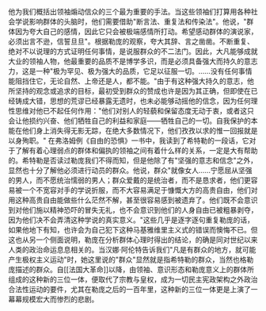    

他为我们概括出领袖煽动信众的三个最为重要的手法。当这些领袖们打算用各种社会学说影响群体的头脑时，他们需要借助"断言法、重复法和传染法"。他说，"群体因为夸大自己的感情，因此它只会被极端感情所打动。希望感动群体的演说家，必须出言不逊，信誓旦旦"。根据勒庞的观察，夸大其辞、言之凿凿。不断重复、绝对不以说理的方式证明任何事情，是说服群众的不二法门。因此，大凡能够成就大业的领袖人物，他最重要的品质不是博学多识，而是必须具备强大而持久的意志力，这是一种"极为罕见、极为强大的品质，它足以征服一切。……没有任何事情能阻挡住它，无论自然、上帝还是人，都不能。"由于有这种强大持久的意志，他所坚持的观念或追求的目标，最初受到群众的赞成也许是因为其正确，但即使在已经铸成大错，思想的荒谬已经暴露无遗时，也未必能够动摇他的信念，因为任何理性思维对他已不起任何作用："他们对别人的轻藐和保留态度无动于衷，或者这只会让他损约兴奋、他们牺牲自己的利益和家庭——牺牲自己的一切。自我保护的本能在他们身上消失得无影无踪，在绝大多数情况下，他们孜孜以求的惟一回报就是以身殉职。" 在弗洛姆例《自由的恐惧》一书中，我读到了希特勒的一段话，它对于了解有着心理弱点的群体和偏执的领袖之间有着什么样的关系，一定是大有帮助的。希特勒是否读过勒庞我们不得而知，但是他除了有"坚强的意志和信念"之外，显然也十分了解他必须进行动员的群众。他说，群众"就像女人……宁愿屈从坚强的男人，而不愿统治懦弱的男人；群众爱戴的是统治者，而不是恳求者，他们更容易被一个不宽容对手的学说折服，而不大容易满足于慷慨大方的高贵自由，他们对用这种高贵自由能做些什么茫然不解，甚至很容易感到被遗弃了。他们既不会意识到对他们施以精神恐吓的冒失无礼，也不会意识到他们的人身自由已被粗暴剥夺，因为他们决不会弄清这种学说的真实意义。"这些几乎是逐字逐句重复勒庞的话，如果他地下有知，也许会为自己犯下这种马基雅维里主义式的错误而懊悔不已。但这也从另一个侧面说明，勒庞在分析群体心理时得出的结论，的确是同对世纪以来人类的政治命运息息相关的。当汉娜·阿伦特告诉我们"凡是有群众的地方，就可能产生极权主义运动"时，她这里说的"群众"显然就是指希特勒的群众，当然也格勒庞描述的群众。自[[法国大革命]]以降，由领袖、意识形态和勒庞意义上的群体所组成的这种新的三位一体，便取代了宗教与皇权，成为一切民主宪政架构之外政治合法性运动的要件，尤其在勒庞之后的一百年里，这种新的三位一体更是上演了一幕幕规模宏大而惨烈的悲剧。